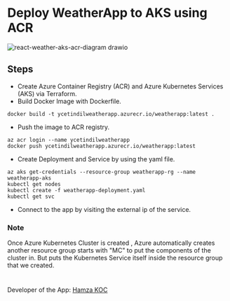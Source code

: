 # Deploy WeatherApp to AKS using ACR

![react-weather-aks-acr-diagram drawio](https://user-images.githubusercontent.com/113396342/221478940-4180565c-1469-4edd-b7e5-1c38a5df5bc8.png)

## Steps

- Create Azure Container Registry (ACR) and Azure Kubernetes Services (AKS) via Terraform.
- Build Docker Image with Dockerfile.
```
docker build -t ycetindilweatherapp.azurecr.io/weatherapp:latest .
```
- Push the image to ACR registry.
```
az acr login --name ycetindilweatherapp
docker push ycetindilweatherapp.azurecr.io/weatherapp:latest
```
- Create Deployment and Service by using the yaml file.
```
az aks get-credentials --resource-group weatherapp-rg --name weatherapp-aks
kubectl get nodes
kubectl create -f weatherapp-deployment.yaml
kubectl get svc
```
- Connect to the app by visiting the external ip of the service.

### Note
Once Azure Kubernetes Cluster is created , Azure automatically creates another resource group starts with "MC" to put the components of the cluster in. But puts the Kubernetes Service itself inside the resource group that we created.

#

Developer of the App: <a href="https://github.com/hamzakoc/Wheather_App_React" target="_blank">Hamza KOC</a>
